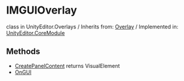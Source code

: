 # IMGUIOverlay
class in UnityEditor.Overlays
 / Inherits from: <a href="https://docs.unity3d.com/6000.0/Documentation/ScriptReference/Overlay.html" target="_blank">Overlay</a> / Implemented in: <a href="https://docs.unity3d.com/6000.0/Documentation/ScriptReference/UnityEditor.CoreModule.html" target="_blank">UnityEditor.CoreModule</a>
## Methods
- <a href="https://docs.unity3d.com/6000.0/Documentation/ScriptReference/IMGUIOverlay.CreatePanelContent.html" target="_blank">CreatePanelContent</a> returns VisualElement
- <a href="https://docs.unity3d.com/6000.0/Documentation/ScriptReference/IMGUIOverlay.OnGUI.html" target="_blank">OnGUI</a>
